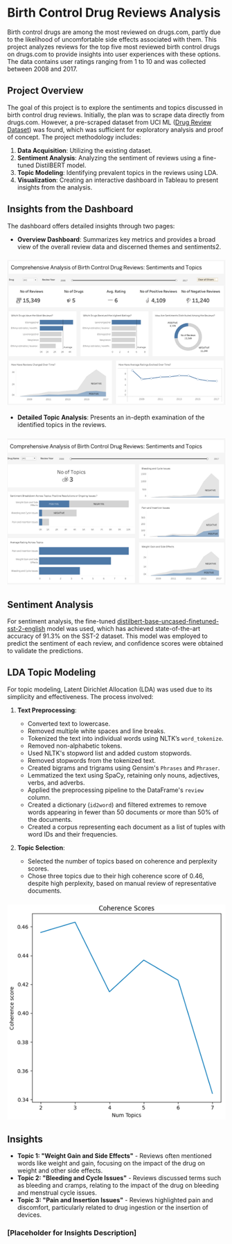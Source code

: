# Birth Control Drug Reviews Analysis

Birth control drugs are among the most reviewed on drugs.com, partly due to the likelihood of uncomfortable side effects associated with them. This project analyzes reviews for the top five most reviewed birth control drugs on drugs.com to provide insights into user experiences with these options. The data contains user ratings ranging from 1 to 10 and was collected between 2008 and 2017.

## Project Overview

The goal of this project is to explore the sentiments and topics discussed in birth control drug reviews. Initially, the plan was to scrape data directly from drugs.com. However, a pre-scraped dataset from UCI ML ([Drug Review Dataset](https://archive.ics.uci.edu/dataset/462/drug+review+dataset+drugs+com)) was found, which was sufficient for exploratory analysis and proof of concept. The project methodology includes:

1. **Data Acquisition**: Utilizing the existing dataset.
2. **Sentiment Analysis**: Analyzing the sentiment of reviews using a fine-tuned DistilBERT model.
3. **Topic Modeling**: Identifying prevalent topics in the reviews using LDA.
4. **Visualization**: Creating an interactive dashboard in Tableau to present insights from the analysis.

## Insights from the Dashboard

The dashboard offers detailed insights through two pages:

- **Overview Dashboard**: Summarizes key metrics and provides a broad view of the overall review data and discerned themes and sentiments2.
### ![Overview Dashboard](Images/db1.png)
- **Detailed Topic Analysis**: Presents an in-depth examination of the identified topics in the reviews.
### ![Detailed Topic Analysis](Images/db2.png)

## Sentiment Analysis

For sentiment analysis, the fine-tuned [distilbert-base-uncased-finetuned-sst-2-english](https://huggingface.co/distilbert/distilbert-base-uncased-finetuned-sst-2-english) model was used, which has achieved state-of-the-art accuracy of 91.3% on the SST-2 dataset. This model was employed to predict the sentiment of each review, and confidence scores were obtained to validate the predictions.

## LDA Topic Modeling

For topic modeling, Latent Dirichlet Allocation (LDA) was used due to its simplicity and effectiveness. The process involved:

1. **Text Preprocessing**:
   - Converted text to lowercase.
   - Removed multiple white spaces and line breaks.
   - Tokenized the text into individual words using NLTK’s `word_tokenize`.
   - Removed non-alphabetic tokens.
   - Used NLTK's stopword list and added custom stopwords.
   - Removed stopwords from the tokenized text.
   - Created bigrams and trigrams using Gensim's `Phrases` and `Phraser`.
   - Lemmatized the text using SpaCy, retaining only nouns, adjectives, verbs, and adverbs.
   - Applied the preprocessing pipeline to the DataFrame's `review` column.
   - Created a dictionary (`id2word`) and filtered extremes to remove words appearing in fewer than 50 documents or more than 50% of the documents.
   - Created a corpus representing each document as a list of tuples with word IDs and their frequencies.

2. **Topic Selection**:
   - Selected the number of topics based on coherence and perplexity scores.
   - Chose three topics due to their high coherence score of 0.46, despite high perplexity, based on manual review of representative documents.

### ![Coherence Score Plot](Images/Cs.png)

## Insights

- **Topic 1: "Weight Gain and Side Effects"** - Reviews often mentioned words like weight and gain, focusing on the impact of the drug on weight and other side effects.
- **Topic 2: "Bleeding and Cycle Issues"** - Reviews discussed terms such as bleeding and cramps, relating to the impact of the drug on bleeding and menstrual cycle issues.
- **Topic 3: "Pain and Insertion Issues"** - Reviews highlighted pain and discomfort, particularly related to drug ingestion or the insertion of devices.

### [Placeholder for Insights Description]
